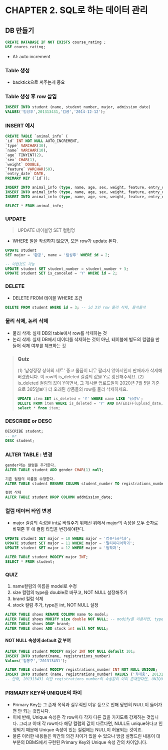 # CHAPTER 2. SQL로 하는 데이터 관리
## DB 만들기
``` sql
CREATE DATABASE IF NOT EXISTS course_rating ;
USE coures_rating;
```

* AI: auto increment

### Table 생성
* backtick으로 써주는게 중요

### Table 생성 후 row 삽입
``` sql
INSERT INTO student (name, student_number, major, admission_date)
VALUES('임성후',201313431,'컴공','2014-12-12');
```


### INSERT 예시
``` sql
CREATE TABLE `animal_info` (
`id` INT NOT NULL AUTO_INCREMENT,
`type` VARCHAR(30),
`name` VARCHAR(10),
`age` TINYINT(2),
`sex` CHAR(1),
`weight` DOUBLE,
`feature` VARCHAR(50),
`entry_date` DATE,
PRIMARY KEY (`id`));

INSERT INTO animal_info (type, name, age, sex, weight, feature, entry_date) VALUES ('사자', '리오', 8, 'm', 170.5, '상당히 날렵하고 성격이 유순한 편임', '2015-03-21');
INSERT INTO animal_info (type, name, age, sex, weight, feature, entry_date) VALUES ('코끼리', '조이', 15, 'f', 3000, '새끼 때 무리에서 떨어져 길을 잃고 방황하다가 동물원에 들어와서 적응을 잘 마침', '2007-07-16');
INSERT INTO animal_info (type, name, age, sex, weight, feature, entry_date) VALUES ('치타', '매튜', 20, 'm', 62, '나이가 노령이라 최근 활동량이 현저히 줄어든 모습이 보임', '2003-11-20');

SELECT * FROM animal_info;
```

### UPDATE
> UPDATE 테이블명 SET 컬럼명
- WHERE 절을 작성하지 않으면, 모든 row가 update 된다.

```sql
UPDATE student
SET major = '환공', name = '림성후' WHERE id = 2;

-- 이런것도 가능
UPDATE student SET student_number = student_number + 3;
UPDATE student SET is_canceled = 'Y' WHERE id = 2;
```

### DELETE
- DELETE FROM 테이블 WHERE 조건

```sql
DELETE FROM student WHERE id = 3; -- id 3인 row 물리 삭제, 물삭물삭
```


### 물리 삭제, 논리 삭제
- 물리 삭제: 실제 DB의 table에서 row를 삭제하는 것
- 논리 삭제: 실제 DB에서 데이터를 삭제하는 것이 아닌, 테이블에 별도의 컬럼을 만들어 삭제 여부를 체크하는 것


> ### Quiz
> (1) ‘남성정장 상하의 세트' 중고 물품이 너무 팔리지 않아서인지 판매자가 삭제해버렸습니다. 이 row의 is_deleted 컬럼의 값을 Y로 갱신해주세요. 
> (2) is_deleted 컬럼의 값이 Y이면서, 그 게시글 업로드일이 2020년 7월 5일 기준으로 365일보다 더 오래된 상품들의 row를 물리 삭제하세요. 
> ```sql
> UPDATE item SET is_deleted = 'Y' WHERE name LIKE '남성%';
> DELETE FROM item WHERE is_deleted = 'Y' AND DATEDIFF(upload_date, '2020-7-5') < -365;
> select * from item;
> ```

### DESCRIBE or DESC

``` sql
DESCRIBE student;
-- or
DESC student;
```

### ALTER TABLE : 변경

``` sql
gender라는 컬럼을 추가한다.
ALTER TABLE student ADD gender CHAR(1) null; 

기존 컬럼의 이름을 수정한다.
ALTER TABLE student RENAME COLUMN student_number TO registrations_number;

컬럼 삭제
ALTER TABLE student DROP COLUMN addmission_date;
```

### 컬럼 데이터 타입 변경
- major 컬럼의 속성을 int로 바꿔주기 위해선 위에서 major의 속성을 모두 숫자로 바꿔준 후 에 컬럼 타입을 변경해야한다.

```sql
UPDATE student SET major = 10 WHERE major = '컴퓨터공학과';
UPDATE student SET major = 11 WHERE major = '멀티미디어학과';
UPDATE student SET major = 12 WHERE major = '법학과';

ALTER TABLE student MODIFY major INT;
SELECT * FROM student;
```

### QUIZ
1) name컬럼의 이름을 model로 수정
2) size 컬럼의 type을 double로 바꾸고, NOT NULL 설정해주기
3) brand 컬럼 삭제
4) stock 컬럼 추가, type은 int, NOT NULL 설정
``` sql
ALTER TABLE shoes RENAME COLUMN name to model;
ALTER TABLE shoes MODIFY size double NOT NULL; -- modify를 이용하면, type과 not null 속성을 한번에 바꿀 수 있다.	
ALTER TABLE shoes DROP brand;
ALTER TABLE shoes ADD stock int null NOT NULL;
```

#### NOT NULL 속성에 default 값 부여
``` sql
ALTER TABLE student MODIFY major INT NOT NULL default 101;
INSERT INTO student(name, registrations_number)
Values('김봉주','201313431');
```

``` sql
ALTER TABLE student MODIFY registrations_number INT NOT NULL UNIQUE;
INSERT INTO student (name, registrations_number) VALUES ('최태웅', 201313431);
-- 만약, 201313431 이란 registrations_number의 속성값이 이미 존재한다면, UNIQUE 조건으로 인해 에러가 발생한다.
```

### PRIMARY KEY와 UNIQUE의 차이
- Primary Key는 그 존재 목적과 실무적인 이유 등으로 인해 당연히 NULL이 들어가면 안 되는 것입니다. 
- 이에 반해, Unique 속성은 각 row마다 각자 다른 값을 가지도록 강제하는 것입니다. 그리고 이때 각 row마다 해당 컬럼의 값이 다르다면, NULL도 unique하다고 인정되기 때문에 Unique 속성이 있는 컬럼에는 NULL이 허용되는 것이죠.
- 물론 이러한 내용들은 약간의 의견 차이가 있을 수 있으나 방금 설명드린 내용이 대부분의 DBMS에서 구현된 Primary Key와 Unique 속성 간의 차이입니다. 


